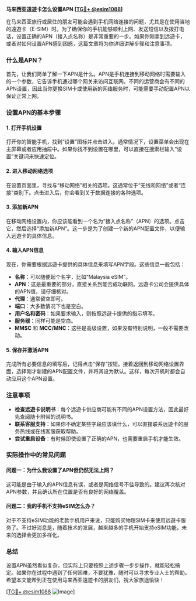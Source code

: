 **马来西亚遠遊卡怎么设置APN [[TG💪+ @esim1088](https://t.me/s/esim1088)]**

在马来西亚旅行或居住的朋友可能会遇到手机网络连接的问题，尤其是在使用当地的遠遊卡（E-SIM）时。为了确保你的手机能够顺利上网、发送短信以及拨打电话，设置正确的APN（接入点名称）是非常重要的一步。如果你刚拿到远遊卡，或者对如何设置APN感到困惑，这篇文章将为你详细讲解步骤和注意事项。

### 什么是APN？

首先，让我们简单了解一下APN是什么。APN是手机连接到移动网络时需要输入的一个参数，它告诉手机通过哪个网关来访问互联网。不同的运营商会有不同的APN设置，因此当你更换SIM卡或使用新的网络服务时，可能需要手动配置APN以保证正常上网。

### 设置APN的基本步骤

#### 1. 打开手机设置
打开你的智能手机，找到“设置”图标并点击进入。通常情况下，设置菜单会出现在主屏幕或者应用抽屉中。如果你找不到设置在哪里，可以直接在搜索栏输入“设置”关键词来快速定位。

#### 2. 进入移动网络选项
在设置页面里，寻找与“移动网络”相关的选项。这通常位于“无线和网络”或者“连接”类别下。点击进入后，你会看到关于数据连接的各种选项。

#### 3. 添加新APN
在移动网络设置内，你应该能看到一个名为“接入点名称”（APN）的选项。点击它，然后选择“添加新APN”。这一步是为了创建一个新的APN配置文件，以便输入远遊卡的具体信息。

#### 4. 输入APN信息
现在，你需要根据远遊卡提供的具体信息来填写APN字段。这些信息一般包括：
- **名称**：可以随便起个名字，比如“Malaysia eSIM”。
- **APN**：这是最重要的部分，直接关系到能否成功联网。远遊卡公司会提供具体的APN值，请仔细核对。
- **代理**：通常留空即可。
- **端口**：大多数情况下也是空白。
- **用户名和密码**：如果要求输入，则按照远遊卡提供的指示填写。
- **服务器**：同样可能是空白。
- **MMSC** 和 **MCC/MNC**：这些是高级设置，如果没有特别说明，一般不需要改动。

#### 5. 保存并激活APN
完成所有必要信息的填写后，记得点击“保存”按钮。接着返回到移动网络设置界面，选择刚才新建的APN配置文件，并将其设为默认。这样，每次开机时都会自动应用这个APN设置。

### 注意事项

- **检查远遊卡说明书**：每个远遊卡供应商可能有不同的APN设置方法，因此最好先查阅随卡附带的说明书。
- **联系客服支持**：如果你不确定某些字段应该填什么，可以直接联系远遊卡的服务热线或在线客服获取帮助。
- **尝试重启设备**：有时候即使设置了正确的APN，也需要重启手机才能生效。

### 实际操作中的常见问题

#### 问题一：为什么我设置了APN但仍然无法上网？
这可能是由于输入的APN信息有误，或者是网络信号不佳导致的。建议再次核对APN参数，并且确认所在位置是否有良好的网络覆盖。

#### 问题二：我的手机不支持eSIM怎么办？
对于不支持eSIM功能的老款手机用户来说，只能购买物理SIM卡来使用远遊卡服务了。不过好消息是，随着技术的发展，越来越多的手机开始支持eSIM功能，未来的选择会更加多样化。

### 总结

设置APN虽然看似复杂，但实际上只要按照上述步骤一步步操作，就能轻松搞定。如果你在过程中遇到了任何困难，不要犹豫，随时可以寻求专业人士的帮助。希望本文能帮到正在使用马来西亚遠遊卡的朋友们，祝大家旅途愉快！

[[TG💪+ @esim1088](https://t.me/s/esim1088) ![Image](https://i.postimg.cc/4NQfJmqS/Snipaste-2025-05-13-00-14-12.png)]